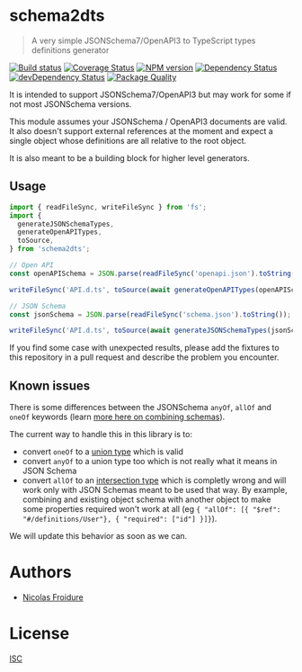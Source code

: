 [//]: # ( )
[//]: # (This file is automatically generated by a `metapak`)
[//]: # (module. Do not change it  except between the)
[//]: # (`content:start/end` flags, your changes would)
[//]: # (be overridden.)
[//]: # ( )
# schema2dts
> A very simple JSONSchema7/OpenAPI3 to TypeScript types definitions generator

[![Build status](https://travis-ci.com/nfroidure/schema2dts.svg?branch=master)](https://travis-ci.com/github/nfroidure/schema2dts)
[![Coverage Status](https://coveralls.io/repos/github/nfroidure/schema2dts/badge.svg?branch=master)](https://coveralls.io/github/nfroidure/schema2dts?branch=master)
[![NPM version](https://badge.fury.io/js/schema2dts.svg)](https://npmjs.org/package/schema2dts)
[![Dependency Status](https://david-dm.org/nfroidure/schema2dts.svg)](https://david-dm.org/nfroidure/schema2dts)
[![devDependency Status](https://david-dm.org/nfroidure/schema2dts/dev-status.svg)](https://david-dm.org/nfroidure/schema2dts#info=devDependencies)
[![Package Quality](https://npm.packagequality.com/shield/schema2dts.svg)](https://packagequality.com/#?package=schema2dts)


[//]: # (::contents:start)

It is intended to support JSONSchema7/OpenAPI3 but may work for some if not most
JSONSchema versions.

This module assumes your JSONSchema / OpenAPI3 documents are valid. It also
doesn't support external references at the moment and expect a single object
whose definitions are all relative to the root object.

It is also meant to be a building block for higher level generators.

## Usage

```ts
import { readFileSync, writeFileSync } from 'fs';
import {
  generateJSONSchemaTypes,
  generateOpenAPITypes,
  toSource,
} from 'schema2dts';

// Open API
const openAPISchema = JSON.parse(readFileSync('openapi.json').toString());

writeFileSync('API.d.ts', toSource(await generateOpenAPITypes(openAPISchema)));

// JSON Schema
const jsonSchema = JSON.parse(readFileSync('schema.json').toString());

writeFileSync('API.d.ts', toSource(await generateJSONSchemaTypes(jsonSchema)));
```

If you find some case with unexpected results, please add the fixtures to this
repository in a pull request and describe the problem you encounter.

## Known issues

There is some differences between the JSONSchema `anyOf`, `allOf` and `oneOf`
keywords (learn
[more here on combining schemas](https://json-schema.org/understanding-json-schema/reference/combining.html)).

The current way to handle this in this library is to:

- convert `oneOf` to a
  [union type](https://www.typescriptlang.org/docs/handbook/unions-and-intersections.html#union-types)
  which is valid
- convert `anyOf` to a union type too which is not really what it means in JSON
  Schema
- convert `allOf` to an
  [intersection type](https://www.typescriptlang.org/docs/handbook/unions-and-intersections.html#intersection-types)
  which is completly wrong and will work only with JSON Schemas meant to be used
  that way. By example, combining and existing object schema with another object
  to make some properties required won't work at all (eg
  `{ "allOf": [{ "$ref": "#/definitions/User"}, { "required": ["id"] }]}`).

We will update this behavior as soon as we can.

[//]: # (::contents:end)

# Authors
- [Nicolas Froidure](https://insertafter.com/en/index.html)

# License
[ISC](https://github.com/nfroidure/schema2dts/blob/master/LICENSE)
